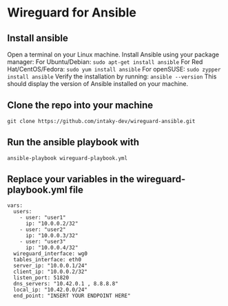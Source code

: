 # Wireguard for Ansible
## Install ansible
Open a terminal on your Linux machine.
Install Ansible using your package manager:
For Ubuntu/Debian: ``` sudo apt-get install ansible ```
For Red Hat/CentOS/Fedora: ``` sudo yum install ansible ```
For openSUSE: ``` sudo zypper install ansible ```
Verify the installation by running:
``` ansible --version ```
This should display the version of Ansible installed on your machine.

## Clone the repo into your machine
``` git clone https://github.com/intaky-dev/wireguard-ansible.git ```
## Run the ansible playbook with
``` ansible-playbook wireguard-playbook.yml ```

## Replace your variables in the wireguard-playbook.yml file 
``` 
vars: 
  users: 
    - user: "user1"
      ip: "10.0.0.2/32"
    - user: "user2"
      ip: "10.0.0.3/32"
    - user: "user3"
      ip: "10.0.0.4/32"  
  wireguard_interface: wg0
  tables_interface: eth0
  server_ip: "10.0.0.1/24"
  client_ip: "10.0.0.2/32"
  listen_port: 51820
  dns_servers: "10.42.0.1 , 8.8.8.8"
  local_ip: "10.42.0.0/24"
  end_point: "INSERT YOUR ENDPOINT HERE" 
```  